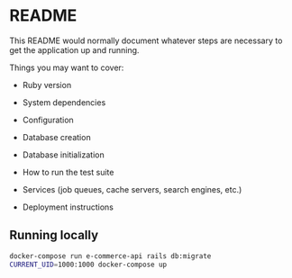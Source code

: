 # README

This README would normally document whatever steps are necessary to get the
application up and running.

Things you may want to cover:

* Ruby version

* System dependencies

* Configuration

* Database creation

* Database initialization

* How to run the test suite

* Services (job queues, cache servers, search engines, etc.)

* Deployment instructions

## Running locally

```bash
docker-compose run e-commerce-api rails db:migrate
CURRENT_UID=1000:1000 docker-compose up
```
